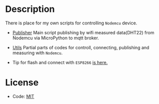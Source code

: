 # Description
There is place for my own scripts for controlling `Nodemcu` device.

- [Publisher](https://github.com/vichi99/ESP8266/tree/master/publisher) Main script publishing by wifi measured data(DHT22) from Nodemcu via MicroPython to mqtt broker.


- [Utils](https://github.com/vichi99/ESP8266/tree/master/utils) Partial parts of codes for controll, connecting, publishing and measuring with `Nodemcu`.


- Tip for flash and connect with `ESP8266` [is here.](https://github.com/vichi99/utils)

# License
- Code: [MIT](LICENSE)
